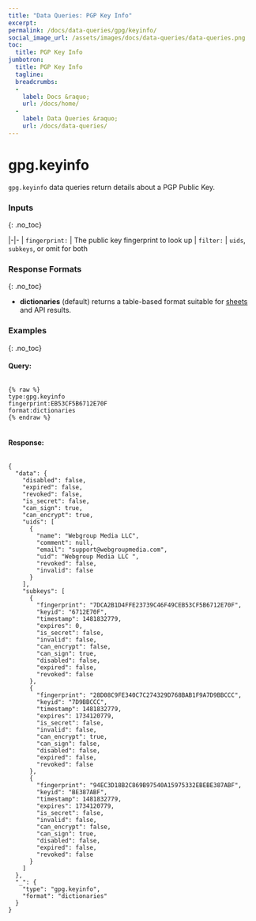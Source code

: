 ```yaml
---
title: "Data Queries: PGP Key Info"
excerpt: 
permalink: /docs/data-queries/gpg/keyinfo/
social_image_url: /assets/images/docs/data-queries/data-queries.png
toc:
  title: PGP Key Info
jumbotron:
  title: PGP Key Info
  tagline: 
  breadcrumbs:
  -
    label: Docs &raquo;
    url: /docs/home/
  -
    label: Data Queries &raquo;
    url: /docs/data-queries/
---
```


# gpg.keyinfo

`gpg.keyinfo` data queries return details about a PGP Public Key.

### Inputs
{: .no_toc}

|-|-
| `fingerprint:` | The public key fingerprint to look up
| `filter:` | `uids`, `subkeys`, or omit for both

### Response Formats
{: .no_toc}

* **dictionaries** (default) returns a table-based format suitable for [sheets](/docs/sheets/) and API results.

### Examples
{: .no_toc}

#### Query: 

<pre>
<code class="language-cerb">
{% raw %}
type:gpg.keyinfo
fingerprint:EB53CF5B6712E70F
format:dictionaries
{% endraw %}
</code>
</pre>

#### Response:

<pre>
<code class="language-json">
{
  "data": {
    "disabled": false,
    "expired": false,
    "revoked": false,
    "is_secret": false,
    "can_sign": true,
    "can_encrypt": true,
    "uids": [
      {
        "name": "Webgroup Media LLC",
        "comment": null,
        "email": "support@webgroupmedia.com",
        "uid": "Webgroup Media LLC <support@webgroupmedia.com>",
        "revoked": false,
        "invalid": false
      }
    ],
    "subkeys": [
      {
        "fingerprint": "7DCA2B1D4FFE23739C46F49CEB53CF5B6712E70F",
        "keyid": "6712E70F",
        "timestamp": 1481832779,
        "expires": 0,
        "is_secret": false,
        "invalid": false,
        "can_encrypt": false,
        "can_sign": true,
        "disabled": false,
        "expired": false,
        "revoked": false
      },
      {
        "fingerprint": "28D08C9FE340C7C274329D768BAB1F9A7D9BBCCC",
        "keyid": "7D9BBCCC",
        "timestamp": 1481832779,
        "expires": 1734120779,
        "is_secret": false,
        "invalid": false,
        "can_encrypt": true,
        "can_sign": false,
        "disabled": false,
        "expired": false,
        "revoked": false
      },
      {
        "fingerprint": "94EC3D18B2C869B97540A15975332EBEBE387ABF",
        "keyid": "BE387ABF",
        "timestamp": 1481832779,
        "expires": 1734120779,
        "is_secret": false,
        "invalid": false,
        "can_encrypt": false,
        "can_sign": true,
        "disabled": false,
        "expired": false,
        "revoked": false
      }
    ]
  },
  "_": {
    "type": "gpg.keyinfo",
    "format": "dictionaries"
  }
}
</code>
</pre>